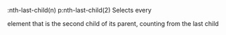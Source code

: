 :nth-last-child(n)
    p:nth-last-child(2)
    Selects every <p> element that is the second child of its parent, counting from the last child
